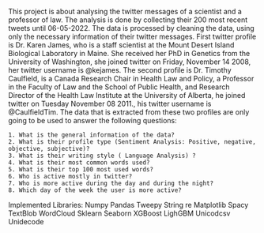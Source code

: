 This project is about analysing the twitter messages of a scientist and a professor of law. The analysis is done by collecting their 200 most recent tweets until 06-05-2022. The data is processed by cleaning the data, using only the necessary information of their twitter messages. First twitter profile is Dr. Karen James, who is a staff scientist at the Mount Desert Island Biological Laboratory in Maine. She received her PhD in Genetics from the University of Washington, she joined twitter on Friday, November 14 2008, her twitter username is @kejames. The second profile is Dr. Timothy Caulfield, is a Canada Research Chair in Health Law and Policy, a Professor in the Faculty of Law and the School of Public Health, and Research Director of the Health Law Institute at the University of Alberta, he joined twitter on Tuesday November 08 2011., his twitter username is @CaulfieldTim. 
The data that is extracted from these two profiles are only going to be used to answer the following questions:

    1. What is the general information of the data?
    2. What is their profile type (Sentiment Analysis: Positive, negative, objective, subjective)?
    3. What is their writing style ( Language Analysis) ? 
    4. What is their most common words used?
    5. What is their top 100 most used words? 
    6. Who is active mostly in twitter?
    7. Who is more active during the day and during the night?
    8. Which day of the week the user is more active?


Implemented Libraries: 
	Numpy
	Pandas
	Tweepy
	String
	re
	Matplotlib
	Spacy
	TextBlob
	WordCloud
	Sklearn
	Seaborn
	XGBoost
	LighGBM
	Unicodcsv
	Unidecode
